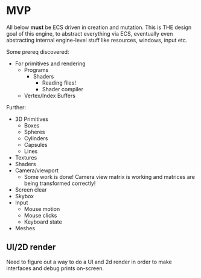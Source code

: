 # MVP
All below **must** be ECS driven in creation and mutation. This is THE design goal of this engine,
to abstract everything via ECS, eventually even abstracting internal engine-level stuff like resources, windows, input etc.

Some prereq discovered:
* For primitives and rendering
    * Programs
        * Shaders
            * Reading files!
            * Shader compiler
    + Vertex/Index Buffers

Further:

* 3D Primitives
    + Boxes
    * Spheres
    * Cylinders
    * Capsules
    * Lines
* Textures
* Shaders
* Camera/viewport
    + Some work is done! Camera view matrix is working and matrices are being transformed correctly!
* Screen clear
* Skybox
* Input
    + Mouse motion
    * Mouse clicks
    + Keyboard state
* Meshes

## UI/2D render
Need to figure out a way to do a UI and 2d render in order to make interfaces and debug
prints on-screen.
